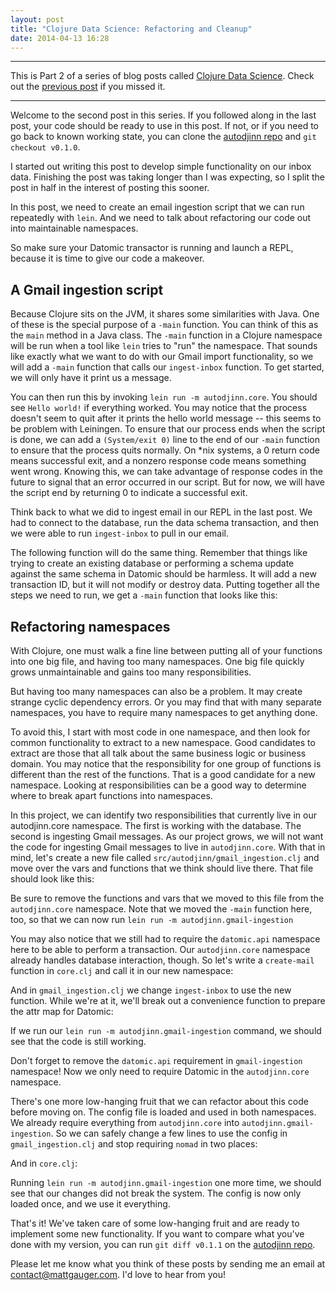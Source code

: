 ```yaml
---
layout: post
title: "Clojure Data Science: Refactoring and Cleanup"
date: 2014-04-13 16:28
---
```


---

This is Part 2 of a series of blog posts called [Clojure Data Science](/blog/categories/clojure-data-science). Check out the [previous post](/blog/2014/03/30/clojure-data-science-ingesting-your-gmail-inbox/) if you missed it.

---

Welcome to the second post in this series. If you followed along in the last post, your code should be ready to use in this post. If not, or if you need to go back to known working state, you can clone the [autodjinn repo](https://github.com/mathias/autodjinn) and `git checkout v0.1.0`.

I started out writing this post to develop simple functionality on our inbox data. Finishing the post was taking longer than I was expecting, so I split the post in half in the interest of posting this sooner.

In this post, we need to create an email ingestion script that we can run repeatedly with `lein`. And we need to talk about refactoring our code out into maintainable namespaces.

So make sure your Datomic transactor is running and launch a REPL, because it is time to give our code a makeover.

## A Gmail ingestion script

Because Clojure sits on the JVM, it shares some similarities with Java. One of these is the special purpose of a `-main` function. You can think of this as the `main` method in a Java class. The `-main` function in a Clojure namespace will be run when a tool like `lein` tries to "run" the namespace. That sounds like exactly what we want to do with our Gmail import functionality, so we will add a `-main` function that calls our `ingest-inbox` function. To get started, we will only have it print us a message.

<script src="https://gist.github.com/mathias/9965864.js"></script>

You can then run this by invoking `lein run -m autodjinn.core`. You should see `Hello world!` if everything worked. You may notice that the process doesn't seem to quit after it prints the hello world message -- this seems to be problem with Leiningen. To ensure that our process ends when the script is done, we can add a `(System/exit 0)` line to the end of our `-main` function to ensure that the process quits normally. On *nix systems, a 0 return code means successful exit, and a nonzero response code means something went wrong. Knowing this, we can take advantage of response codes in the future to signal that an error occurred in our script. But for now, we will have the script end by returning 0 to indicate a successful exit.

Think back to what we did to ingest email in our REPL in the last post. We had to connect to the database, run the data schema transaction, and then we were able to run `ingest-inbox` to pull in our email.

The following function will do the same thing. Remember that things like trying to create an existing database or performing a schema update against the same schema in Datomic should be harmless. It will add a new transaction ID, but it will not modify or destroy data. Putting together all the steps we need to run, we get a `-main` function that looks like this:

<script src="https://gist.github.com/mathias/9965933.js"></script>

## Refactoring namespaces

With Clojure, one must walk a fine line between putting all of your functions into one big file, and having too many namespaces. One big file quickly grows unmaintainable and gains too many responsibilities.

But having too many namespaces can also be a problem. It may create strange cyclic dependency errors. Or you may find that with many separate namespaces, you have to require many namespaces to get anything done.

To avoid this, I start with most code in one namespace, and then look for common functionality to extract to a new namespace. Good candidates to extract are those that all talk about the same business logic or business domain. You may notice that the responsibility for one group of functions is different than the rest of the functions. That is a good candidate for a new namespace. Looking at responsibilities can be a good way to determine where to break apart functions into namespaces.

In this project, we can identify two responsibilities that currently live in our autodjinn.core namespace. The first is working with the database. The second is ingesting Gmail messages. As our project grows, we will not want the code for ingesting Gmail messages to live in `autodjinn.core`. With that in mind, let's create a new file called `src/autodjinn/gmail_ingestion.clj` and move over the vars and functions that we think should live there. That file should look like this:

<script src="https://gist.github.com/mathias/9966207.js"></script>

Be sure to remove the functions and vars that we moved to this file from the `autodjinn.core` namespace. Note that we moved the `-main` function here, too, so that we can now run `lein run -m autodjinn.gmail-ingestion`

You may also notice that we still had to require the `datomic.api` namespace here to be able to perform a transaction. Our `autodjinn.core` namespace already handles database interaction, though. So let's write a `create-mail` function in `core.clj` and call it in our new namespace:

<script src="https://gist.github.com/mathias/9966294.js"></script>

And in `gmail_ingestion.clj` we change `ingest-inbox` to use the new function. While we're at it, we'll break out a convenience function to prepare the attr map for Datomic:

<script src="https://gist.github.com/mathias/9966304.js"></script>

If we run our `lein run -m autodjinn.gmail-ingestion` command, we should see that the code is still working.

Don't forget to remove the `datomic.api` requirement in `gmail-ingestion` namespace! Now we only need to require Datomic in the `autodjinn.core` namespace.

There's one more low-hanging fruit that we can refactor about this code before moving on. The config file is loaded and used in both namespaces. We already require everything from `autodjinn.core` into `autodjinn.gmail-ingestion`. So we can safely change a few lines to use the config in `gmail_ingestion.clj` and stop requiring `nomad` in two places:

<script src="https://gist.github.com/mathias/9966372.js"></script>

And in `core.clj`:

<script src="https://gist.github.com/mathias/9966384.js"></script>

Running `lein run -m autodjinn.gmail-ingestion` one more time, we should see that our changes did not break the system. The config is now only loaded once, and we use it everything.

That's it! We've taken care of some low-hanging fruit and are ready to implement some new functionality. If you want to compare what you've done with my version, you can run `git diff v0.1.1` on the [autodjinn repo](https://github.com/mathias/autodjinn).

Please let me know what you think of these posts by sending me an email at [contact@mattgauger.com](mailto:contact@mattgauger.com). I'd love to hear from you!

